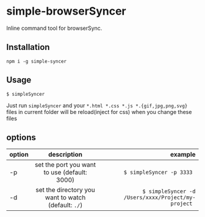# simple-browserSyncer
Inline command tool for browserSync.

## Installation
```
npm i -g simple-syncer
```

## Usage

```
$ simpleSyncer
```

Just run `simpleSyncer` and your `*.html *.css *.js *.{gif,jpg,png,svg}` files in current folder will be reload(inject for css) when you change these files

## options

| option        | description           | example  |
| ------------- |:-------------:| -----:|
| -p      | set the port you want to use (default: 3000) | `$ simpleSyncer -p 3333 ` |
| -d      | set the directory you want to watch (default: `./`) |  `$ simpleSyncer -d /Users/xxxx/Project/my-project ` |
